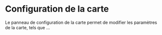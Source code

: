 # Configuration de la carte

<ZoomImg
    src="./img/map-configuration.png"
    alt="Panneau de configuration de la carte"
    caption="Panneau de configuration de la carte"
/>

Le panneau de configuration de la carte permet de modifier les paramètres de la carte, tels que ...

